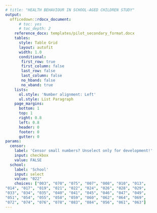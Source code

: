 ```yaml
---
# title: "HEALTH BEHAVIOUR IN SCHOOL-AGED CHILDREN STUDY"
output:
  officedown::rdocx_document:
      # toc: yes
      # toc_depth: 2
    reference_docx: templates/pilot_secondary_format.docx
    tables:
      style: Table Grid
      layout: autofit
      width: 1.0
      conditional:
       first_row: true
       first_column: false
       last_row: false
       last_column: false
       no_hband: false
       no_vband: true
    lists:
      ol.style: 'Number alignment: Left'
      ul.style: List Paragraph
    page_margins:
      bottom: 1
      top: 1
      right: 0.8
      left: 0.8
      header: 0
      footer: 0
      gutter: 0
params:
  censor:
    label: 'Censor small numbers? Unselect only for development!'
    input: checkbox
    value: FALSE
  school: 
    label: 'School'
    input: select
    value: "022"
    choices: ["003", "070", "075", "007", "008", "010", "013", 
"014", "017", "019", "021", "022", "024", "026", "028", "029", 
"033", "034", "035", "040", "041", "045", "046", "047", "049", 
"051", "054", "055", "058", "059", "060", "062", "064", "069", 
"072", "074", "076", "078", "083", "084", "056", "061", "063"]
---
```




































